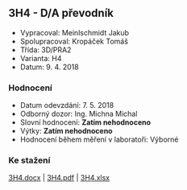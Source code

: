 ## 3H4 - D/A převodník
 - Vypracoval: Meinlschmidt Jakub
 - Spolupracoval: Kropáček Tomáš
 - Třída: 3D/PRA2
 - Varianta: H4
 - Datum: 9. 4. 2018

### Hodnocení
 - Datum odevzdání: 7. 5. 2018
 - Odborný dozor: Ing. Michna Michal
 - Slovní hodnocení: **Zatím nehodnoceno**
 - Výtky: **Zatím nehodnoceno**
 - Hodnocení během měření v laboratoři: Výborné
     
### Ke stažení
[3H4.docx](https://github.com/jmeinlschmidt/mereni-sps-cl/blob/master/3H/3H4/3H4.docx) | [3H4.pdf](https://github.com/jmeinlschmidt/mereni-sps-cl/blob/master/3H/3H4/3H4.pdf) | [3H4.xlsx](https://github.com/jmeinlschmidt/mereni-sps-cl/blob/master/3H/3H4/3H4.xlsx)
